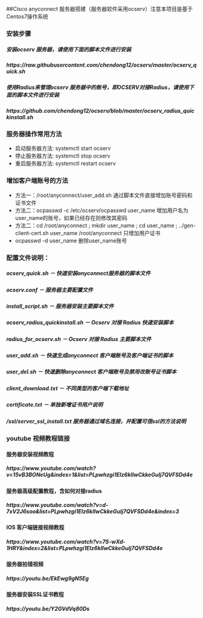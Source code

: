 ##Cisco anyconnect 服务器搭建（服务器软件采用ocserv）注意本项目是基于Centos7操作系统
<h3>安装步骤</h3>
<h5>安装ocserv 服务器，请使用下面的脚本文件进行安装</h5>
<h5>https://raw.githubusercontent.com/chendong12/ocserv/master/ocserv_quick.sh</h5>
<h5>使用Radius来管理ocserv 服务器中的账号，即OCSERV对接Radius，请使用下面的脚本文件进行安装</h5>
<h5>https://github.com/chendong12/ocserv/blob/master/ocserv_radius_quickinstall.sh</h5>
<h3>服务器操作常用方法</h3>
<ul>
	<li>启动服务器方法: systemctl start ocserv</li>
	<li>停止服务器方法: systemctl stop ocserv</li>
	<li>重启服务器方法: systemctl restart ocserv</li>
</ul>
<h3>增加客户端账号的方法</h3>
<ul>
	<li>方法一：/root/anyconnect/user_add.sh 通过脚本文件直接增加账号密码和证书文件 </li>
	<li>方法二：ocpasswd -c /etc/ocserv/ocpasswd user_name 增加用户名为user_name的账号，如果已经存在则修改其密码</li>
	<li>方法二：cd /root/anyconnect ; mkdir user_name ; cd user_name ; ../gen-client-cert.sh user_name /root/anyconnect 只增加用户证书</li>
	<li>ocpasswd -d user_name 删除user_name账号</li>
</ul>
<h3>配置文件说明：</h3>
<h5>ocserv_quick.sh － 快速安装anyconnect服务器的脚本文件</h5>
<h5>ocserv.conf － 服务器主要配置文件</h5>
<h5>install_script.sh － 服务器安装主要脚本文件</h5>
<h5>ocserv_radius_quickinstall.sh － Ocserv 对接 Radius 快速安装脚本</h5>
<h5>radius_for_ocserv.sh － Ocserv 对接 Radius 主要脚本文件</h5>
<h5>user_add.sh － 快速生成anyconnect 客户端账号及客户端证书的脚本</h5>
<h5>user_del.sh － 快速删除anyconnect 客户端账号及禁用改账号证书脚本</h5>
<h5>client_download.txt － 不同类型的客户端下载地址</h5>
<h5>certificate.txt － 单独新增证书用户说明</h5>
<h5>/ssl/server_ssl_install.txt 服务器通过域名连接，并配置可信ssl的方法说明</h5>

<h3>youtube 视频教程链接</h3>
<h4>服务器安装视频教程</h4>
<h5>https://www.youtube.com/watch?v=15vB3BONeUg&index=1&list=PLpwhzgi1EIz6kIIwCkkeGuIj7QVFSDd4e</h5>
<h4>服务器高级配置教程，含如何对接radius</h4>
<h5>https://www.youtube.com/watch?v=d-7xV2J6soo&list=PLpwhzgi1EIz6kIIwCkkeGuIj7QVFSDd4e&index=3</h5>
<h4>IOS 客户端链接视频教程</h4>
<h5>https://www.youtube.com/watch?v=7S-wXd-1HRY&index=2&list=PLpwhzgi1EIz6kIIwCkkeGuIj7QVFSDd4e</h5>
<h4>服务器拍错视频</h4>
<h5>https://youtu.be/EkEwg9gN5Eg</h5>
<h4>服务器安装SSL证书教程</h4>
<h5>https://youtu.be/Y2GVdVq80Ds</h5>

